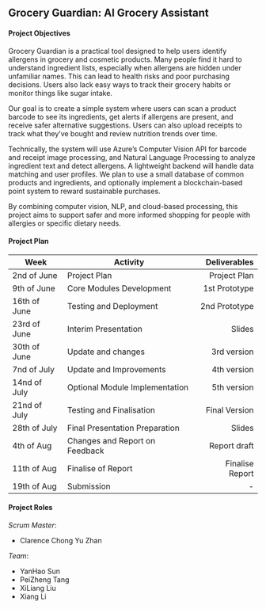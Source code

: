 ## Grocery Guardian: AI Grocery Assistant

#### Project Objectives

Grocery Guardian is a practical tool designed to help users identify allergens in grocery and cosmetic products. Many people find it hard to understand ingredient lists, especially when allergens are hidden under unfamiliar names. This can lead to health risks and poor purchasing decisions. Users also lack easy ways to track their grocery habits or monitor things like sugar intake.

Our goal is to create a simple system where users can scan a product barcode to see its ingredients, get alerts if allergens are present, and receive safer alternative suggestions. Users can also upload receipts to track what they’ve bought and review nutrition trends over time.

Technically, the system will use Azure’s Computer Vision API for barcode and receipt image processing, and Natural Language Processing to analyze ingredient text and detect allergens. A lightweight backend will handle data matching and user profiles. We plan to use a small database of common products and ingredients, and optionally implement a blockchain-based point system to reward sustainable purchases.

By combining computer vision, NLP, and cloud-based processing, this project aims to support safer and more informed shopping for people with allergies or specific dietary needs.

#### Project Plan

| Week          | Activity                       | Deliverables   |
| ------------- | -------------------------------| --------------:|
| 2nd of June   | Project Plan                   | Project Plan   |
| 9th of June   | Core Modules Development       | 1st Prototype  |
| 16th of June  | Testing and Deployment         | 2nd Prototype  |
| 23rd of June  | Interim Presentation           | Slides         |
| 30th of June  | Update and changes             | 3rd version    |
| 7nd of July   | Update and Improvements        | 4th version    |
| 14nd of July  | Optional Module Implementation | 5th version    |
| 21nd of July  | Testing and Finalisation       | Final Version  |
| 28th of July  | Final Presentation Preparation | Slides         |
| 4th of Aug    | Changes and Report on Feedback | Report draft   |
| 11th of Aug   | Finalise of Report             | Finalise Report|
| 19th of Aug   | Submission                     | -              |

#### Project Roles

*Scrum Master*: 
* Clarence Chong Yu Zhan

*Team*: 
* YanHao Sun
* PeiZheng Tang
* XiLiang Liu
* Xiang Li

